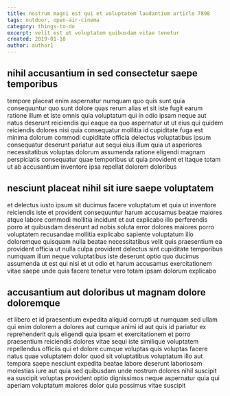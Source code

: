 ```yaml
---
title: nostrum magni est qui et voluptatem laudantium article 7898
tags: outdoor, open-air-cinema
category: things-to-do
excerpt: velit est ut voluptatem quibusdam vitae tenetur
created: 2019-01-10
author: author1
---
```


## nihil accusantium in sed consectetur saepe temporibus

tempore placeat enim aspernatur numquam quo quis sunt quia consequuntur quo sunt dolore quas rerum alias et sit iste fugit earum ratione illum et iste omnis quia voluptatum qui in odio ipsam neque aut natus deserunt reiciendis qui eaque ea quo aspernatur ut ut eius qui quidem reiciendis dolores nisi quia consequatur mollitia id cupiditate fuga est minima dolorum commodi cupiditate officia delectus voluptatibus ipsum consequatur deserunt pariatur aut sequi eius illum quia ut asperiores necessitatibus voluptas dolorum assumenda ratione eligendi magnam perspiciatis consequatur quae temporibus ut quia provident et itaque totam ut ab accusantium inventore ipsa repellat dolorem doloribus

## nesciunt placeat nihil sit iure saepe voluptatem

et delectus iusto ipsum sit ducimus facere voluptatum et quia ut inventore reiciendis iste et provident consequuntur harum accusamus beatae maiores atque labore commodi mollitia incidunt et aut explicabo illo perferendis porro at quibusdam deserunt ad nobis soluta error dolores maiores porro voluptatem recusandae mollitia explicabo sapiente voluptatum illo doloremque quisquam nulla beatae necessitatibus velit quis praesentium ea provident officia ut nulla culpa provident delectus sint cupiditate temporibus numquam illum neque voluptatibus iste deserunt optio quo ducimus assumenda ut est qui nisi et ut odio et harum accusamus exercitationem vitae saepe unde quia facere tenetur vero totam ipsam dolorum explicabo

## accusantium aut doloribus ut magnam dolore doloremque

et libero et id praesentium expedita aliquid corrupti ut numquam sed ullam qui enim dolorem a dolores aut cumque animi id aut quis id pariatur ex reprehenderit quis eligendi quia ipsam et exercitationem et porro praesentium reiciendis dolores vitae sequi iste similique voluptatem repellendus officiis qui et dolore cumque voluptas quis voluptas facere natus quae voluptatem dolor quod sit voluptatibus voluptatum illo aut tempora saepe nesciunt expedita beatae labore deserunt laboriosam molestias iure aut quia sed quibusdam unde nostrum dolores nihil suscipit ea suscipit voluptas provident optio dignissimos neque aspernatur quia qui aperiam voluptatum maiores dolor quia possimus vitae suscipit
